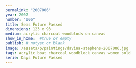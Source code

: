 ```yaml
---
permalink: "2007006"
year: 2007
number: "006"
title: Seas Future Passed
dimensions: 123 x 93
medium: acrylic charcoal woodblock on canvas
show_in_home:  #true or empty
publish: # notyet or blank
image: /assets/p/paintings/davina-stephens-2007006.jpg
tags: acrylic boat charcoal woodblock canvas women sold
serie: Days Future Passed
---
```

